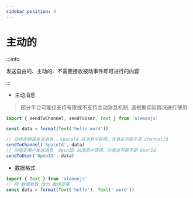 ```yaml
---
sidebar_position: 4
---
```


# 主动的

:::info

发送自由的、主动的、不需要接收被动事件即可进行的内容

:::

- 主动消息

> 部分平台可能仅支持有限或不支持主动消息机制, 请根据实际情况进行使用

```ts
import { sendToChannel, sendToUser, Text } from 'alemonjs'

const data = format(Text('hello word'))

// 向指定频道发送消息 。SpaceId 从消息中获得，注意这可能不是 ChannelId
sendToChannel('SpaceId', data)
// 向指定用户发送消息  OpenID 从消息中获得，注意这可能不是 UserId
sendToUser('OpenID', data)
```

- 数据格式

```ts
import { Text } from 'alemonjs'
// 把 数据参数 改为 数组变量
const data = format(Text('hello'), Text(' word'))
```
